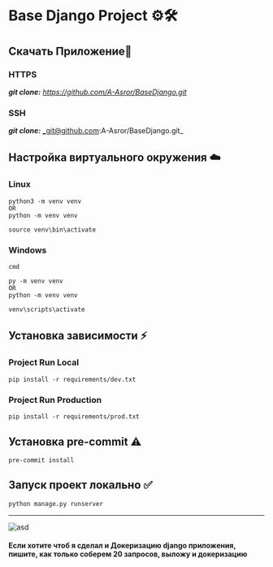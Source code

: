# Base Django Project ⚙️🛠️

##  Скачать Приложение📖
### **HTTPS**
_**git clone:**_ _https://github.com/A-Asror/BaseDjango.git_

### **SSH**
_**git clone:**_ _git@github.com:A-Asror/BaseDjango.git_

##  Настройка виртуального окружения ☁️
### **Linux**
```shell
python3 -m venv venv
OR
python -m venv venv

source venv\bin\activate
```
### **Windows**
```shell
cmd

py -m venv venv
OR
python -m venv venv

venv\scripts\activate
```

##  Установка зависимости ⚡️
### **Project Run Local**
```shell
pip install -r requirements/dev.txt
```

### **Project Run Production**
```shell
pip install -r requirements/prod.txt
```

##  Установка pre-commit ⚠️️
```shell
pre-commit install
```

##  Запуск проект локально ✅
``` python
python manage.py runserver
```

---
![asd](https://d1.awsstatic.com/acs/characters/Logos/Docker-Logo_Horizontel_279x131.b8a5c41e56b77706656d61080f6a0217a3ba356d.png)
####  Если хотите чтоб я сделал и Докеризацию django приложения, пишите, как только соберем 20 запросов, выложу и докеризацию 
